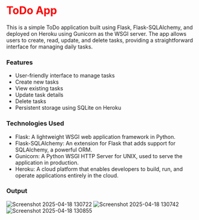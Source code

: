 #  <span style="color: red;">ToDo App</span>
This is a simple ToDo application built using Flask, Flask-SQLAlchemy, and deployed on Heroku using Gunicorn as the WSGI server. The app allows users to create, read, update, and delete tasks, providing a straightforward interface for managing daily tasks.
### Features
- User-friendly interface to manage tasks
- Create new tasks
- View existing tasks
- Update task details
- Delete tasks
- Persistent storage using SQLite on Heroku
### Technologies Used
- Flask: A lightweight WSGI web application framework in Python.
- Flask-SQLAlchemy: An extension for Flask that adds support for SQLAlchemy, a powerful ORM.
- Gunicorn: A Python WSGI HTTP Server for UNIX, used to serve the application in production.
- Heroku: A cloud platform that enables developers to build, run, and operate applications entirely in the cloud.

### Output
![Screenshot 2025-04-18 130722](https://github.com/user-attachments/assets/2141d41a-8f99-4409-ac1d-c4cd5e8e6014)
![Screenshot 2025-04-18 130742](https://github.com/user-attachments/assets/64294b0b-533b-4351-bb11-d2cd91b555e8)
![Screenshot 2025-04-18 130855](https://github.com/user-attachments/assets/088744e1-9df3-480b-b1a1-68ba0946e8dc)
